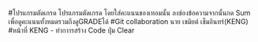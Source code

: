 #โปรแกรมตัดเกรด
โปรแกรมตัดเกรด โดยใส่คะแนนของเทอมนั้น ลงช่องข้อความจากนั้นกด Sum เพื่อดูคะแนนทั้งหมดรวมถึงดูGRADEได้
#Git collaboration
นาย เขมิยต์ เข็มอินทร์(KENG)
#หน้าที่
KENG - ทำกาารสร้าง Code ปุ่ม Clear
